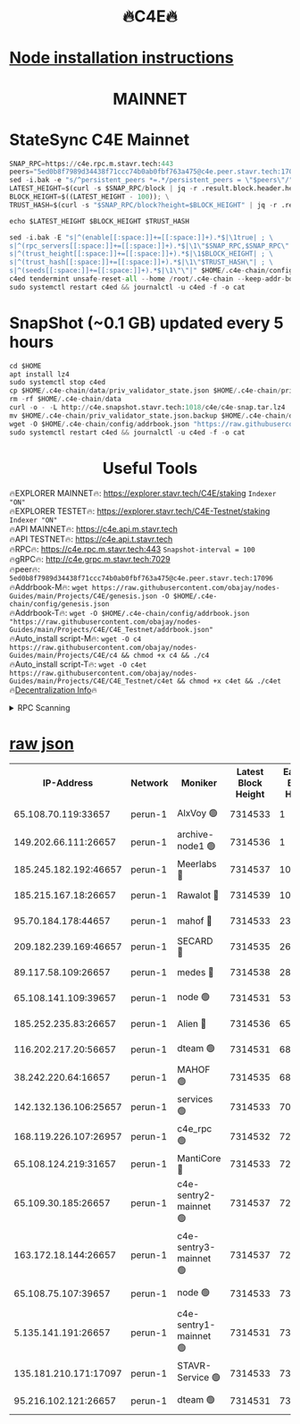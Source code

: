 <h1 align="center"> 🔥C4E🔥</h1>

[Node installation instructions](https://github.com/obajay/nodes-Guides/tree/main/Projects/C4E)
=

<h1 align="center"> MAINNET</h1>

# StateSync C4E Mainnet
```python
SNAP_RPC=https://c4e.rpc.m.stavr.tech:443
peers="5ed0b8f7989d34438f71ccc74b0ab0fbf763a475@c4e.peer.stavr.tech:17096"
sed -i.bak -e "s/^persistent_peers *=.*/persistent_peers = \"$peers\"/" $HOME/.c4e-chain/config/config.toml
LATEST_HEIGHT=$(curl -s $SNAP_RPC/block | jq -r .result.block.header.height); \
BLOCK_HEIGHT=$((LATEST_HEIGHT - 100)); \
TRUST_HASH=$(curl -s "$SNAP_RPC/block?height=$BLOCK_HEIGHT" | jq -r .result.block_id.hash)

echo $LATEST_HEIGHT $BLOCK_HEIGHT $TRUST_HASH

sed -i.bak -E "s|^(enable[[:space:]]+=[[:space:]]+).*$|\1true| ; \
s|^(rpc_servers[[:space:]]+=[[:space:]]+).*$|\1\"$SNAP_RPC,$SNAP_RPC\"| ; \
s|^(trust_height[[:space:]]+=[[:space:]]+).*$|\1$BLOCK_HEIGHT| ; \
s|^(trust_hash[[:space:]]+=[[:space:]]+).*$|\1\"$TRUST_HASH\"| ; \
s|^(seeds[[:space:]]+=[[:space:]]+).*$|\1\"\"|" $HOME/.c4e-chain/config/config.toml
c4ed tendermint unsafe-reset-all --home /root/.c4e-chain --keep-addr-book
sudo systemctl restart c4ed && journalctl -u c4ed -f -o cat
```
# SnapShot (~0.1 GB) updated every 5 hours
```python
cd $HOME
apt install lz4
sudo systemctl stop c4ed
cp $HOME/.c4e-chain/data/priv_validator_state.json $HOME/.c4e-chain/priv_validator_state.json.backup
rm -rf $HOME/.c4e-chain/data
curl -o - -L http://c4e.snapshot.stavr.tech:1018/c4e/c4e-snap.tar.lz4 | lz4 -c -d - | tar -x -C $HOME/.c4e-chain --strip-components 2
mv $HOME/.c4e-chain/priv_validator_state.json.backup $HOME/.c4e-chain/data/priv_validator_state.json
wget -O $HOME/.c4e-chain/config/addrbook.json "https://raw.githubusercontent.com/obajay/nodes-Guides/main/Projects/C4E/addrbook.json"
sudo systemctl restart c4ed && journalctl -u c4ed -f -o cat
```
 <h1 align="center"> Useful Tools</h1>

🔥EXPLORER MAINNET🔥:  https://explorer.stavr.tech/C4E/staking            `Indexer "ON"` \
🔥EXPLORER TESTET🔥:   https://explorer.stavr.tech/C4E-Testnet/staking     `Indexer "ON"` \
🔥API MAINNET🔥:       https://c4e.api.m.stavr.tech \
🔥API TESTNET🔥:       https://c4e.api.t.stavr.tech \
🔥RPC🔥:               https://c4e.rpc.m.stavr.tech:443                  `Snapshot-interval = 100` \
🔥gRPC🔥:              http://c4e.grpc.m.stavr.tech:7029 \
🔥peer🔥:              `5ed0b8f7989d34438f71ccc74b0ab0fbf763a475@c4e.peer.stavr.tech:17096` \
🔥Addrbook-M🔥:    ```wget https://raw.githubusercontent.com/obajay/nodes-Guides/main/Projects/C4E/genesis.json -O $HOME/.c4e-chain/config/genesis.json``` \
🔥Addrbook-T🔥:    ```wget -O $HOME/.c4e-chain/config/addrbook.json "https://raw.githubusercontent.com/obajay/nodes-Guides/main/Projects/C4E/C4E_Testnet/addrbook.json"``` \
🔥Auto_install script-M🔥: ```wget -O c4 https://raw.githubusercontent.com/obajay/nodes-Guides/main/Projects/C4E/c4 && chmod +x c4 && ./c4``` \
🔥Auto_install script-T🔥: ```wget -O c4et https://raw.githubusercontent.com/obajay/nodes-Guides/main/Projects/C4E/C4E_Testnet/c4et && chmod +x c4et && ./c4et``` \
🔥[Decentralization Info](https://github.com/obajay/StateSync-snapshots/tree/main/Projects/C4E/Decentralization)🔥




<details>
<summary>RPC Scanning</summary>

<h2 align="center"> We scan nodes in real time every 4 hours. And we provide the final result of RPC endpoints.
We cannot influence the operation of these nodes in any way. </h2>


```python
If Voting Power is higher than 0 --> then the Node is a validator of the network and may be subject to attack and be a potential threat to the chain.
```
```python
We marked such validators with a red symbol
```

</details>

[raw json](https://rpc-check.c4e.stavr.tech/c4e/rpc-c4e-result.json)
=



<table><tr><th>IP-Address</th><th>Network</th><th>Moniker</th><th>Latest Block Height</th><th>Earliest Block Height</th><th>Catching Up</th><th>Tx Index</th><th>Voting Power</th><th>Scan Time</th></tr><tr><td>65.108.70.119:33657</td><td>perun-1</td><td>AlxVoy 🟢</td><td>7314533</td><td>1</td><td>False</td><td>on</td><td>0</td><td>2024-02-24T12:49:17.506769186UTC</td></tr><tr><td>149.202.66.111:26657</td><td>perun-1</td><td>archive-node1 🟢</td><td>7314536</td><td>1</td><td>False</td><td>on</td><td>0</td><td>2024-02-24T12:49:34.239216256UTC</td></tr><tr><td>185.245.182.192:46657</td><td>perun-1</td><td>Meerlabs 🔴</td><td>7314537</td><td>1051501</td><td>False</td><td>on</td><td>344603</td><td>2024-02-24T12:49:41.444628487UTC</td></tr><tr><td>185.215.167.18:26657</td><td>perun-1</td><td>Rawalot 🔴</td><td>7314539</td><td>1090501</td><td>False</td><td>on</td><td>450091</td><td>2024-02-24T12:49:52.692503382UTC</td></tr><tr><td>95.70.184.178:44657</td><td>perun-1</td><td>mahof 🔴</td><td>7314533</td><td>2342001</td><td>False</td><td>off</td><td>1356388</td><td>2024-02-24T12:49:17.162833787UTC</td></tr><tr><td>209.182.239.169:46657</td><td>perun-1</td><td>SECARD 🔴</td><td>7314535</td><td>2616101</td><td>False</td><td>off</td><td>749308</td><td>2024-02-24T12:49:29.459950206UTC</td></tr><tr><td>89.117.58.109:26657</td><td>perun-1</td><td>medes 🔴</td><td>7314538</td><td>2826001</td><td>False</td><td>off</td><td>891015</td><td>2024-02-24T12:49:48.254948080UTC</td></tr><tr><td>65.108.141.109:39657</td><td>perun-1</td><td>node 🟢</td><td>7314531</td><td>5303301</td><td>False</td><td>on</td><td>0</td><td>2024-02-24T12:49:07.848633516UTC</td></tr><tr><td>185.252.235.83:26657</td><td>perun-1</td><td>Alien 🔴</td><td>7314536</td><td>6502501</td><td>False</td><td>on</td><td>648211</td><td>2024-02-24T12:49:34.603204298UTC</td></tr><tr><td>116.202.217.20:56657</td><td>perun-1</td><td>dteam 🟢</td><td>7314531</td><td>6800901</td><td>False</td><td>on</td><td>0</td><td>2024-02-24T12:49:04.684024768UTC</td></tr><tr><td>38.242.220.64:16657</td><td>perun-1</td><td>MAHOF 🟢</td><td>7314535</td><td>6885501</td><td>False</td><td>on</td><td>0</td><td>2024-02-24T12:49:31.880386900UTC</td></tr><tr><td>142.132.136.106:25657</td><td>perun-1</td><td>services 🟢</td><td>7314533</td><td>7012001</td><td>False</td><td>on</td><td>0</td><td>2024-02-24T12:49:20.250265336UTC</td></tr><tr><td>168.119.226.107:26957</td><td>perun-1</td><td>c4e_rpc 🟢</td><td>7314532</td><td>7214532</td><td>False</td><td>on</td><td>0</td><td>2024-02-24T12:49:12.246907469UTC</td></tr><tr><td>65.108.124.219:31657</td><td>perun-1</td><td>MantiCore 🔴</td><td>7314533</td><td>7214533</td><td>False</td><td>off</td><td>729589</td><td>2024-02-24T12:49:16.747602499UTC</td></tr><tr><td>65.109.30.185:26657</td><td>perun-1</td><td>c4e-sentry2-mainnet 🟢</td><td>7314537</td><td>7284001</td><td>False</td><td>on</td><td>0</td><td>2024-02-24T12:49:41.146270263UTC</td></tr><tr><td>163.172.18.144:26657</td><td>perun-1</td><td>c4e-sentry3-mainnet 🟢</td><td>7314537</td><td>7297001</td><td>False</td><td>on</td><td>0</td><td>2024-02-24T12:49:41.786696445UTC</td></tr><tr><td>65.108.75.107:39657</td><td>perun-1</td><td>node 🟢</td><td>7314533</td><td>7300001</td><td>False</td><td>on</td><td>0</td><td>2024-02-24T12:49:20.587355011UTC</td></tr><tr><td>5.135.141.191:26657</td><td>perun-1</td><td>c4e-sentry1-mainnet 🟢</td><td>7314531</td><td>7300501</td><td>False</td><td>on</td><td>0</td><td>2024-02-24T12:49:04.450904505UTC</td></tr><tr><td>135.181.210.171:17097</td><td>perun-1</td><td>STAVR-Service 🟢</td><td>7314533</td><td>7311801</td><td>False</td><td>on</td><td>0</td><td>2024-02-24T12:49:20.997517647UTC</td></tr><tr><td>95.216.102.121:26657</td><td>perun-1</td><td>dteam 🟢</td><td>7314531</td><td>7312001</td><td>False</td><td>on</td><td>0</td><td>2024-02-24T12:49:05.078430936UTC</td></tr></table>
